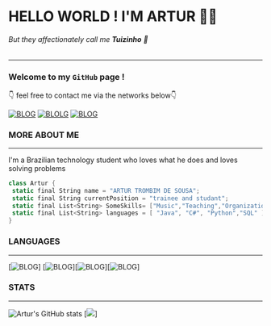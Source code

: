 # HELLO WORLD ! I'M ARTUR 🙋‍♂️
###### But they affectionately call me **Tuizinho** 🙂
***
### Welcome to my <code>GitHub</code> page !

👇 feel free to contact me via the networks below👇

[![BLOG](    https://img.shields.io/badge/Instagram-E4405F?style=for-the-badge&logo=instagram&logoColor=white)](https://www.instagram.com/artur_trombim?igsh=aXkzaHphMXJ4OXZm&utm_source=qr)  [![BLOLG](https://img.shields.io/badge/LinkedIn-0077B5?style=for-the-badge&logo=linkedin&logoColor=white)](https://www.linkedin.com/in/artur-trombim-324ba324b?utm_source=share&utm_campaign=share_via&utm_content=profile&utm_medium=ios_app) [![BLOG](https://img.shields.io/badge/Gmail-D14836?style=for-the-badge&logo=gmail&logoColor=white)](mailto:tuitrombim@gmail.com?)



### MORE ABOUT ME
***
I'm a Brazilian technology student who loves what he does and loves solving problems
 ~~~cs
class Artur {
  static final String name = "ARTUR TROMBIM DE SOUSA";
  static final String currentPosition = "trainee and studant";
  static final List<String> SomeSkills= ["Music","Teaching","Organization"]
  static final List<String> languages = [ "Java", "C#", "Python","SQL" ];
}
~~~
### LANGUAGES
---
[![BLOG](https://img.shields.io/badge/C%23-239120?style=for-the-badge&logo=c-sharp&logoColor=white)] [![BLOG](https://img.shields.io/badge/Java-ED8B00?style=for-the-badge&logo=openjdk&logoColor=white)][![BLOG](https://img.shields.io/badge/Python-3776AB?style=for-the-badge&logo=python&logoColor=white)][![BLOG](https://img.shields.io/badge/Microsoft_SQL_Server-CC2927?style=for-the-badge&logo=microsoft-sql-server&logoColor=white)] 

### STATS
---

![Artur's GitHub stats](https://github-readme-stats.vercel.app/api?username=tuizim&show_icons=true&theme=radical)
[![](http://github-profile-summary-cards.vercel.app/api/cards/most-commit-language?username=tuizim&theme=radical)]
